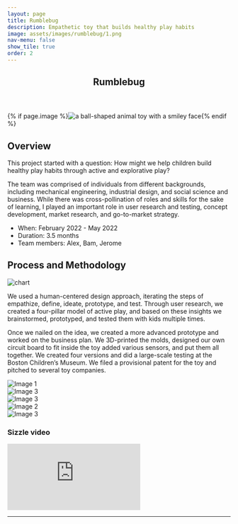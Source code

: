 ```yaml
---
layout: page
title: Rumblebug
description: Empathetic toy that builds healthy play habits
image: assets/images/rumblebug/1.png
nav-menu: false
show_tile: true
order: 2
---
```


<!-- Main -->
<div id="main" class="alt">

<!-- One -->
<section id="one">
	<div class="inner">
		<header class="major">
			<h1>Rumblebug</h1>
		</header>
		{% if page.image %}<span class="image main"><img src="{{ site.baseurl }}/{{ page.image }}" alt="a ball-shaped animal toy with a smiley face" /></span>{% endif %}

<!-- Content -->
<h2 id="content">Overview</h2>
<p>This project started with a question: How might we help children build healthy play habits through active and explorative play?</p>
<p>The team was comprised of individuals from different backgrounds, including mechanical engineering, industrial design, and social science and business. While there was cross-pollination of roles and skills for the sake of learning, I played an important role in user research and testing, concept development, market research, and go-to-market strategy.</p>

<ul>
	<li>When: February 2022 - May 2022</li>
	<li>Duration: 3.5 months</li>
	<li>Team members: Alex, Bam, Jerome</li>
</ul>

<h2 id="content">Process and Methodology</h2>
<img src="{{ '/assets/images/rumblebug/2.png' | relative_url }}" alt="chart" data-position="center center" />

<p>We used a human-centered design approach, iterating the steps of empathize, define, ideate, prototype, and test. Through  user research, we created a four-pillar model of active play, and based on these insights we brainstormed, prototyped, and tested them with kids multiple times. </p>
<p>Once we nailed on the idea, we created a more advanced prototype and worked on the business plan. We 3D-printed the molds, designed our own circuit board to fit inside the toy added various sensors, and put them all together. We created four versions and did a large-scale testing at the Boston Children’s Museum. We filed a provisional patent for the toy and pitched to several toy companies.</p>
<p></p>


<!-- Swiper -->
<div class="swiper">
  <div class="swiper-wrapper">
    <div class="swiper-slide"><img src="{{ '/assets/images/rumblebug/6.png' | relative_url }}" alt="Image 1"></div>
	<div class="swiper-slide"><img src="{{ '/assets/images/rumblebug/7.png' | relative_url }}" alt="Image 3"></div>
	<div class="swiper-slide"><img src="{{ '/assets/images/rumblebug/3.png' | relative_url }}" alt="Image 3"></div>
    <div class="swiper-slide"><img src="{{ '/assets/images/rumblebug/5.png' | relative_url }}" alt="Image 2"></div>
	<div class="swiper-slide"><img src="{{ '/assets/images/rumblebug/4.png' | relative_url }}" alt="Image 3"></div>
    <!-- More slides -->
  </div>
  <!-- Add Pagination -->
  <div class="swiper-pagination"></div>
  <!-- Add Navigation -->
  <div class="swiper-button-prev"></div>
  <div class="swiper-button-next"></div>

</div>

<h3>Sizzle video</h3>

<div class="video-wrapper">
<iframe src="https://www.youtube.com/embed/6dU5p-av7IM?si=Oknlr2389ImqR4Kw" title="video" frameborder="0" allow="accelerometer; autoplay; clipboard-write; encrypted-media; gyroscope; picture-in-picture; web-share" allowfullscreen></iframe>
</div>


<hr class="major" />



</div>
</section>


</div>
